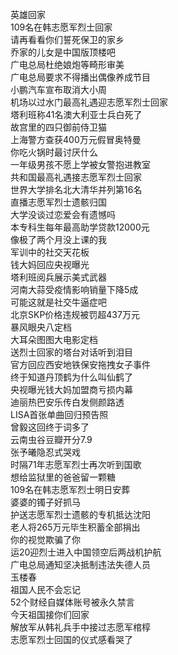 英雄回家  
109名在韩志愿军烈士回家  
请再看看你们誓死保卫的家乡  
乔家的儿女是中国版顶楼吧  
广电总局杜绝娘炮等畸形审美  
广电总局要求不得播出偶像养成节目  
小鹏汽车宣布取消大小周  
机场以过水门最高礼遇迎志愿军烈士回家  
塔利班称41名澳大利亚士兵白死了  
故宫里的四只御前侍卫猫  
上海警方查获400万元假冒奥特曼  
你吃火锅时最讨厌什么  
一年级男孩不愿上学被女警抱进教室  
共和国最高礼遇接志愿军烈士回家  
世界大学排名北大清华并列第16名  
直播志愿军烈士遗骸归国  
大学没谈过恋爱会有遗憾吗  
本专科生每年最高助学贷款12000元  
像极了两个月没上课的我  
军训中的社交天花板  
钱大妈回应央视曝光  
塔利班阅兵展示美式武器  
河南大蒜受疫情影响销量下降5成  
可能这就是社交牛逼症吧  
北京SKP价格违规被罚超437万元  
暴风眼央八定档  
大耳朵图图大电影定档  
送烈士回家的塔台对话听到泪目  
官方回应西安地铁保安拖拽女子事件  
终于知道丹顶鹤为什么叫仙鹤了  
央视曝光钱大妈加盟商亏损内幕  
迪丽热巴安乐传白发侧颜路透  
LISA首张单曲回归预告照  
曾毅这回终于词多了  
云南虫谷豆瓣开分7.9  
张予曦隐忍式哭戏  
时隔71年志愿军烈士再次听到国歌  
想给监狱里的爸爸留一颗糖  
109名在韩志愿军烈士明日安葬  
婆婆的镯子好抓马  
护送志愿军烈士遗骸的专机抵达沈阳  
老人将265万元毕生积蓄全部捐出  
你的视觉欺骗了你  
运20迎烈士进入中国领空后两战机护航  
广电总局通知坚决抵制违法失德人员  
玉楼春  
祖国人民不会忘记  
52个财经自媒体账号被永久禁言  
今天祖国接你们回家  
解放军从韩礼兵手中接过志愿军棺椁  
志愿军烈士回国的仪式感看哭了  
